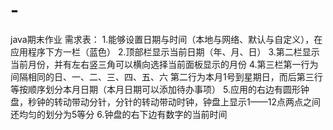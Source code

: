 # -
java期末作业
需求表：
1.能够设置日期与时间（本地与网络、默认与自定义），在应用程序下方一栏（蓝色）
2.顶部栏显示当前日期（年、月、日）
3.第二栏显示当前月份，并有左右竖三角可以横向选择当前面板显示的月份
4.第三栏第一行为间隔相同的日、一、二、三、四、五、六
第二行为本月1号到星期日，而后第三行等按顺序划分本月日期（本月日期可以添加待办事项）
5.应用的右边有圆形钟盘，秒钟的转动带动分针，分针的转动带动时钟，钟盘上显示1——12点两点之间还均匀的划分为5等分
6.钟盘的右下边有数字的当前时间
